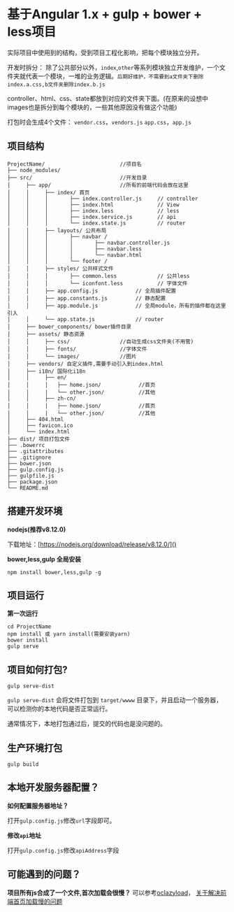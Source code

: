# 基于Angular 1.x + gulp + bower + less项目

实际项目中使用到的结构，受到项目工程化影响，把每个模块独立分开。

开发时拆分：
除了公共部分以外，`index`,`other`等系列模块独立开发维护，一个文件夹就代表一个模块，一堆的业务逻辑。`后期好维护，不需要到a文件夹下删除index.a.css,b文件夹删除index.b.js`

controller、html、css、state都放到对应的文件夹下面。(在原来的设想中images也是拆分到每个模块的，一些其他原因没有做这个功能)

打包时会生成4个文件：
`vendor.css`，`vendors.js`
`app.css`，`app.js`


## 项目结构

```
ProjectName/                        //项目名 
├── node_modules/   
├── src/                            //开发目录               
│     ├── app/                      //所有的前端代码会放在这里
│     │     ├── index/ 首页
│     │     │       ├── index.controller.js     // controller
│     │     │       ├── index.html              // View
│     │     │       ├── index.less              // less
│     │     │       ├── index.service.js        // api
│     │     │       └── index.state.js          // router
│     │     ├── layouts/ 公共布局
│     │     │       ├── navbar / 
│     │     │       │       ├── navbar.controller.js        
│     │     │       │       ├── navbar.less                 
│     │     │       │       └── navbar.html                  
│     │     │       └── footer /        
│     │     ├── styles/ 公共样式文件
│     │     │       ├── common.less             // 公共less
│     │     │       └── iconfont.less           // 字体文件
│     │     ├── app.config.js            // 全局插件配置
│     │     ├── app.constants.js         // 静态配置
│     │     ├── app.module.js            // 全局module，所有的插件都在这里引入
│     │     └── app.state.js             // router
│     ├── bower_components/ bower插件目录
│     ├── assets/ 静态资源
│     │     ├── css/                //自动生成css文件夹(不用管)
│     │     ├── fonts/              //字体文件
│     │     └── images/             //图片
│     ├── vendors/ 自定义插件,需要手动引入到index.html
│     ├── i18n/ 国际化i18n
│     │     ├── en/                 
│     │     │   ├── home.json/            //首页
│     │     |   └── other.json/           //其他
│     │     ├── zh-cn/             
│     │     |   ├── home.json/            //首页
│     │     |   └── other.json/           //其他
│     ├── 404.html
│     ├── favicon.ico
│     └── index.html
├── dist/ 项目打包文件
├── .bowerrc
├── .gitattributes
├── .gitignore
├── bower.json
├── gulp.config.js 
├── gulpfile.js
├── package.json
└── README.md
```

## 搭建开发环境
**nodejs(推荐v8.12.0)**

下载地址：[https://nodejs.org/download/release/v8.12.0/]()

**bower,less,gulp 全局安装**
```
npm install bower,less,gulp -g
```

## 项目运行
**第一次运行**
```
cd ProjectName
npm install 或 yarn install(需要安装yarn)
bower install
gulp serve
```

## 项目如何打包?

```
gulp serve-dist
```
`gulp serve-dist` 会将文件打包到 `target/wwww` 目录下，并且启动一个服务器，可以检测你的本地代码是否正常运行。

通常情况下，本地打包通过后，提交的代码也是没问题的。

## 生产环境打包
```
gulp build
```

## 本地开发服务器配置？

**如何配置服务器地址？**

打开`gulp.config.js`修改`url`字段即可。
  
**修改`api`地址**

打开`gulp.config.js`修改`apiAddress`字段


## 可能遇到的问题？
**项目所有js合成了一个文件,首次加载会很慢？**
可以参考[oclazyload](https://oclazyload.readme.io/)， [关于解决前端首页加载慢的问题]([https://zhangangs.github.io/2018/06/19/%E5%85%B3%E4%BA%8E%E8%A7%A3%E5%86%B3%E5%89%8D%E7%AB%AF%E9%A6%96%E9%A1%B5%E5%8A%A0%E8%BD%BD%E6%85%A2%E7%9A%84%E9%97%AE%E9%A2%98/)
  